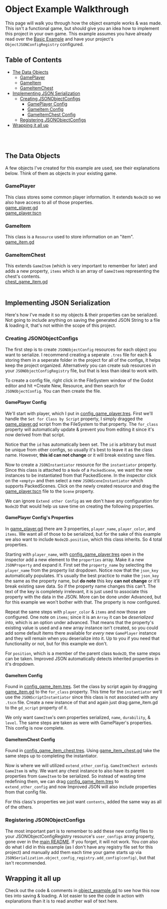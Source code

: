 
# Object Example Walkthrough
This page will walk you through how the object example works & was made. This isn't a functional game, but should give you an idea how to implement this project in your own game. This example assumes you have already read over the [Basic Example](../basic/readme.md) and have your project's `ObjectJSONConfigRegistry` configured.

## Table of Contents
- [The Data Objects](#The-Data-Objects)
	- [GamePlayer](#GamePlayer)
	- [GameItem](#GameItem)
	- [GameItemChest](#GameItemChest)
- [Implementing JSON Serialization](#Implementing-JSON-Serialization)
	- [Creating JSONObjectConfigs](#Creating-JSONObjectConfigs)
		- [GamePlayer Config](#GamePlayer-Config)
		- [GameItem Config](#GameItem-Config)
		- [GameItemChest Config](#GameItemChest-Config)
	- [Registering JSONObjectConfigs](#Registering-JSONObjectConfigs)
- [Wrapping it all up](#Wrapping-it-all-up)

<br><br>

## The Data Objects
A few objects I've created for this example are used, see their explanations below. Think of them as objects in your existing game.

### GamePlayer
This class stores some common player information. It extends `Node2D` so we also have access to all of those properties.<br>
[game_player.gd](game_player.gd)<br>
[game_player.tscn](game_player.tscn)<br>

### GameItem
This class is a `Resource` used to store information on an "item".<br>
[game_item.gd](game_item.gd)<br>

### GameItemChest
This extends `GameItem` (which is very important to remember for later) and adds a new property, `items` which is an array of `GameItem`s representing the chest's contents.<br>
[chest_game_item.gd](chest_game_item.gd)<br><br>

## Implementing JSON Serialization
Here's how I've made it so my objects & their properties can be serialized. Not going to include anything on saving the generated JSON String to a file & loading it, that's not within the scope of this project.<br>


### Creating JSONObjectConfigs
The first step is to create `JSONObjectConfig` resources for each object you want to serialize. I recommend creating a seperate `.tres` file for each & storing them in a seperate folder in the project for all of the configs, it helps keep the project organized. Alternatively you can create sub resources in your `JSONObjectConfigRegistry` file, but that is less than ideal to work with.

To create a config file, right click in the FileSystem window of the Godot editor and hit +Create New, Resource, and then search for `JSONObjectConfig`. You can then create the file.
#### GamePlayer Config
We'll start with player, which I put in [config_game_player.tres](config_game_player.tres). First we'll handle the `Set for Class by Script` property, I simply dragged the [game_player.gd](game_player.gd) script from the FileSystem to that property. The `for_class` property will automatically update & prevent you from editing it since it's now derived from that script.

Notice that the `id` has automatically been set. The `id` is arbitrary but must be unique from other configs, so usually it's best to leave it as the class name. However, **this id can not change** or it will break existing save files.

Now to create a `JSONInstantiator` resource for the `instantiator` property. Since this class is attached to a `Node` of a `PackedScene`, we want the new instances to be instantiated from that PackedScene. In the inspector click on the `<empty>` and then select a new `JSONSceneInstantiator` which supports PackedScenes. Click on the newly created resource and  drag the [game_player.tscn](game_player.tscn) file to the `Scene` property.

We can ignore `Extend other Config` as we don't have any configuration for `Node2D` that would help us save time on creating the following properties.

#### GamePlayer Config's Properties
In [game_player.gd](game_player.gd) there are 3 properties, `player_name`, `player_color`, and `items`. We want all of those to be serialized, but for the sake of this example we also want to include `Node2D.position`, which this class inherits. So 4 total properties.

Starting with `player_name`, with [config_game_player.tres](config_game_player.tres) open in the inspector add a new element to the `properties` array. Make it a new `JSONProperty` and expand it. First set the `property_name` by selecting the `player_name` from the property list dropdown. Notice now that the `json_key` automatically populates. It's usually the best practice to make the `json_key` the same as the property name, but **do note** this key **can not change** or it'll break existing save data. So if the property name changes this can't. The text of the key is completely irrelevant, it is just used to associate this property with the data in the JSON. More can be done under Advanced, but for this example we won't bother with that. The property is now configured.

Repeat the same steps with `player_color` & `items` and now those are configured. One note on `items`; since it is an `Array` it can be *deserialized into*, which is an option under advanced. That means that the property's existing value is used and a new array instance isn't created, so you could add some default items there available for *every* new `GamePlayer` instance and they will remain when you deserialize into it. Up to you if you need that functionality or not, but for this example we don't.

For `position`, which is a member of the parent class `Node2D`, the same steps can be taken. Improved JSON automatically detects inherited properties in it's dropdown.

#### GameItem Config
Found in [config_game_item.tres](config_game_item.tres). Set the class by script again by dragging [game_item.gd](game_item.gd) to the `for_class` property. This time for the `instantiator` we'll use the `JSONScriptInstantiator` since this class is not associated with any `.tscn` file. Create a new instance of that and again just drag game_item.gd to the `gd_script` property of it.

We only want `GameItem`'s own properties serialized, `name`, `durability`, & `level`. The same steps are taken as were with GamePlayer's properties. This config is now complete.

#### GameItemChest Config
Found in [config_game_item_chest.tres](config_game_item_chest.tres). Using [game_item_chest.gd](game_item_chest.gd) take the same steps up to completing the instantiator.

Now is where we will utilized `extend_other_config`.  `GameItemChest extends GameItem` is why. We want any chest instance to also have its parent properties from `GameItem` to be serialized. So instead of wasting time redefining them, we can drag [config_game_item.tres](config_game_item.tres) to `extend_other_config` and now Improved JSON will also include properties from that config file.

For this class's properties we just want `contents`, added the same way as all of the others.
<br>

### Registering JSONObjectConfigs
The most important part is to remember to add these new config files to your JSONObjectConfigRegistry resource's `user_configs` array property, gone over in the [main README](../README.md). If you forget, it will not work. You *can* also do what I did in this example (as I don't have any registry file set for this project) and manually add them each time your game starts up via `JSONSerialization.object_config_registry.add_config(config)`, but that isn't recommended.
<br>

## Wrapping it all up
Check out the code & comments in [object_example.gd](object_example.gd) to see how this now ties into saving & loading. A lot easier to see the code in action with explanations than it is to read another wall of text here.